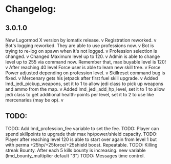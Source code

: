 # Changelog:

## 3.0.1.0
New Lugormod X version by iomatix release. v
Registration reworked. v
Bot's logging reworked. They are able to use professions now. v
Bot is trying to re-log on spawn when it's not logged. v
Profession selection is changed. v
Changed Maximum level up to 120. v
Admin is able to change level up to 255 via command now. Remember that, max buyable level is 120! v
After reaching 40 level Force user is able to learn new skill tree. v
Force Power adjusted depending on profession level. v
Skillreset command bug is fixed. v
Mercenary gets his jetpack after first fuel skill upgrade. v
Added lmd_jedi_pickup_weapons, set it to 1 to allow jedi class to pick up weapons and ammo from the map. v
Added lmd_jedi_add_hp_level, set it to 1 to allow jedi class to get additional health-points per level, set it to 2 to use like mercenaries (may be op). v

## TODO:
TODO: Add lmd_profession_fee variable to set the fee.
TODO: Player can spend skillpoints to upgrade their max hp/power/shield capacity.
TODO: Player after reaching level 120 is able to start over again from level 1 but with perma +25hp/+25force/+25shield boost. Repeatable. 
TODO: Killing streak Bounty. After each 5 kills bounty is increasing. new variable (lmd_bounty_multiplier default "3")
TODO: Messages time control.